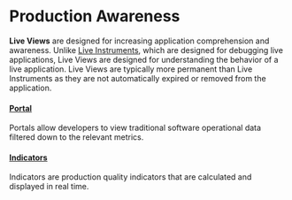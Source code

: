 # Production Awareness

**Live Views** are designed for increasing application comprehension and awareness. Unlike [Live Instruments](../live-instruments), which are designed for debugging live applications, Live Views are designed for understanding the behavior of a live application. Live Views are typically more permanent than Live Instruments as they are not automatically expired or removed from the application.

#### [Portal](portal/README.md)

Portals allow developers to view traditional software operational data filtered down to the relevant metrics.

#### [Indicators](indicators/README.md)

Indicators are production quality indicators that are calculated and displayed in real time.
